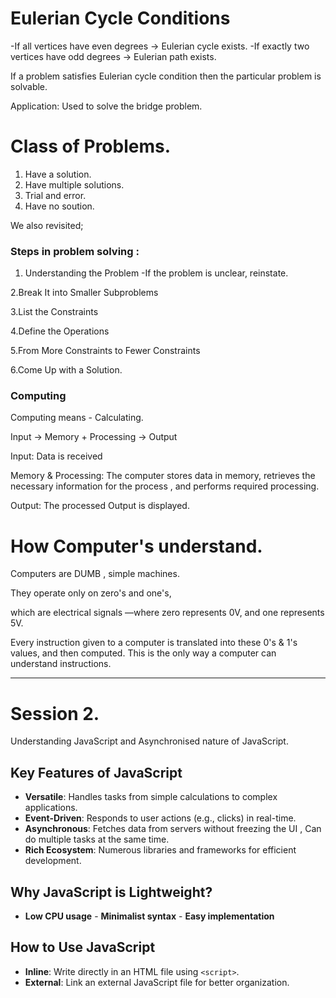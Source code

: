 # Eulerian Cycle Conditions

-If all vertices have even degrees → Eulerian cycle exists.
-If exactly two vertices have odd degrees → Eulerian path exists.

If a problem satisfies Eulerian cycle condition then the particular problem is solvable.

Application: Used to solve the bridge problem.

# Class of Problems.
1. Have a solution.
2. Have multiple solutions.
3. Trial and error.
4. Have no soution.

We also revisited;

### Steps in problem solving :

1. Understanding the Problem 
 -If the problem is unclear, reinstate.

2.Break It into Smaller Subproblems

3.List the Constraints

4.Define the Operations

5.From More Constraints to Fewer Constraints

6.Come Up with a Solution.


### Computing 
Computing means - Calculating.

Input → Memory + Processing → Output

Input: Data is received

Memory & Processing: The computer stores data in memory, 
retrieves the necessary information for the process ,
 and performs required processing.

Output: The processed Output is displayed.

# How Computer's understand.
Computers are DUMB , simple machines.

They operate only on zero's and one's, 

which are electrical signals —where zero represents 0V, and one represents 5V.

Every instruction given to a computer is translated into these 0's & 1's values, and then computed.
This is the only way a computer can understand instructions.

---

# Session 2. 

 Understanding JavaScript and Asynchronised nature of JavaScript.


## Key Features of JavaScript

- **Versatile**: Handles tasks from simple calculations to complex applications.
- **Event-Driven**: Responds to user actions (e.g., clicks) in real-time.
- **Asynchronous**: Fetches data from servers without freezing the UI , Can do multiple tasks at the same time.
- **Rich Ecosystem**: Numerous libraries and frameworks for efficient development.


## Why JavaScript is Lightweight?
- **Low CPU usage** - **Minimalist syntax** - **Easy implementation**


## How to Use JavaScript
- **Inline**: Write directly in an HTML file using `<script>`.
- **External**: Link an external JavaScript file for better organization. <script src=" file_name.js">


## Output Methods:
```javascript
document.getElementById("id1").innerHTML = "hi";
console.log("Message");
document.write("Text");
window.alert("Alert!");
window.print();
window.prompt("Enter a value:");
```


## JavaScript Basics
### Variables
Declared using 
- `var` (global scope), 

- `let`, or `const` (block scope).

#### Ternary Operator

condition ? expression_if_true : expression_if_false

```javascript
let age = 60;
let res = (age > 59) ? "Adult" : "Not Adult";
```

---

## Asynchronous JavaScript
Enables non-blocking execution for better performance, responsiveness, and concurrent operations.

### Synchronous vs Asynchronous
- **Synchronous** → Tasks execute one after another (blocking).
- **Asynchronous** → Tasks run independently (non-blocking).

JavaScript is single-threaded and synchronous but can appear asynchronous via:
- **Callbacks** (Function inside another function)
- **Promises** (Avoids callback hell)
- **Async/Await** (Cleaner syntax for Promises)

### Methods
- **Using Callbacks**       - **Using Promises**

#### Callback (Function inside a function)
```javascript
function firstFunction(callback) {
  console.log("Step 1");
  callback();
}
function secondFunction() {
  console.log("Step 2");
}
firstFunction(secondFunction);
```
❌ **Callback Hell** → Too many nested callbacks lead to unreadable code.

### Promises
Invented to solve callback hell and better handle tasks.
```javascript
new Promise((resolve, reject) => { code });
.then() // Success
.catch() // Failure
.finally();
```


#### Promise States
- **Pending** → Initial state (neither fulfilled nor rejected).
- **Resolved (Fulfilled)** → Operation completed successfully.
- **Rejected** → Operation failed.

```javascript
.then() // Runs on success
.catch() // Runs on failure
.finally() // Runs regardless
```

### Async / Await
A better way to write promises, making code cleaner.


### Promises vs Async/Await
#### Promise

Example: 

```javascript

function toppings_choice (){
  return new Promise((resolve,reject)=>{
    setTimeout(()=>{

      resolve( console.log("which topping would you love?") )

    },3000)
  })
}

```
#### Async/Await
```javascript
async function kitchen(){

  console.log("A")
  console.log("B")
  console.log("C")

  await toppings_choice()

  console.log("D")
  console.log("E")

}

// Trigger the function

kitchen();
```
### Array manipulation. 
- to add, remove, and find items in an array

push() – Adds an element to the end of an array

pop() – Removes the last element from an array

slice() – slice(start, end) 

includes() - to check if an array contains a specific element


Conclusion:

Today, I learned about the asynchronous nature of JavaScript and different methods for handling asynchronus. 
I also practiced writing functions, using identifiers (IDs) in an HTML file, 
and linking them to a JavaScript file to display content on the screen. 

I learned about array manipulation using methods like push, pop, and slice, along with examples to understand their functionality.
